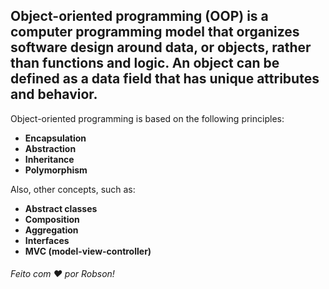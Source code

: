 ## Object-oriented programming (OOP) is a computer programming model that organizes software design around data, or objects, rather than functions and logic. An object can be defined as a data field that has unique attributes and behavior.

Object-oriented programming is based on the following principles:

- **Encapsulation**
- **Abstraction**
- **Inheritance**
- **Polymorphism**

Also, other concepts, such as:
- **Abstract classes**
- **Composition**
- **Aggregation**
- **Interfaces**
- **MVC (model-view-controller)**

<h6>Feito com ♥ por Robson!</h6>

